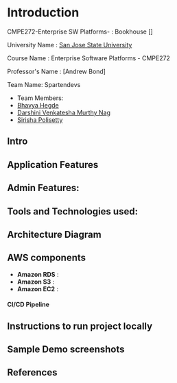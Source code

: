 # Introduction

 CMPE272-Enterprise SW Platforms-  : Bookhouse []

University Name : [San Jose State University](https://www.sjsu.edu/)

Course Name : Enterprise Software Platforms - CMPE272

Professor's Name : [Andrew Bond]

Team Name: Spartendevs
- Team Members:
- [Bhavya Hegde](www.linkedin.com/in/bhavya-hegde-145b9b123)
- [Darshini Venkatesha Murthy Nag](https://www.linkedin.com/in/darshini-venkatesha-murthy-nag-90052756/)
- [Sirisha Polisetty](https://www.linkedin.com/in/sirishapolisetty/)


## Intro

## Application Features
## Admin Features:

## Tools and Technologies used:

  
  
## Architecture Diagram
## AWS components
* **Amazon RDS** : 
* **Amazon S3** : 
* **Amazon EC2** : 
#### CI/CD Pipeline


## Instructions to run project locally


## Sample Demo screenshots


## References

